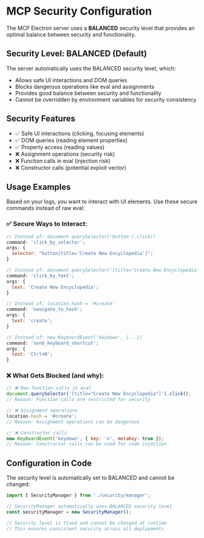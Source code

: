 # MCP Security Configuration

The MCP Electron server uses a **BALANCED** security level that provides an optimal balance between security and functionality.

## Security Level: BALANCED (Default)

The server automatically uses the BALANCED security level, which:

- Allows safe UI interactions and DOM queries
- Blocks dangerous operations like eval and assignments
- Provides good balance between security and functionality
- Cannot be overridden by environment variables for security consistency

## Security Features

- ✅ Safe UI interactions (clicking, focusing elements)
- ✅ DOM queries (reading element properties)
- ✅ Property access (reading values)
- ❌ Assignment operations (security risk)
- ❌ Function calls in eval (injection risk)
- ❌ Constructor calls (potential exploit vector)

## Usage Examples

Based on your logs, you want to interact with UI elements. Use these secure commands instead of raw eval:

### ✅ Secure Ways to Interact:

```javascript
// Instead of: document.querySelector('button').click()
command: 'click_by_selector';
args: {
  selector: "button[title='Create New Encyclopedia']";
}

// Instead of: document.querySelector('[title="Create New Encyclopedia"]').click()
command: 'click_by_text';
args: {
  text: 'Create New Encyclopedia';
}

// Instead of: location.hash = '#create'
command: 'navigate_to_hash';
args: {
  text: 'create';
}

// Instead of: new KeyboardEvent('keydown', {...})
command: 'send_keyboard_shortcut';
args: {
  text: 'Ctrl+N';
}
```

### ❌ What Gets Blocked (and why):

```javascript
// ❌ Raw function calls in eval
document.querySelector('[title="Create New Encyclopedia"]').click();
// Reason: Function calls are restricted for security

// ❌ Assignment operations
location.hash = '#create';
// Reason: Assignment operations can be dangerous

// ❌ Constructor calls
new KeyboardEvent('keydown', { key: 'n', metaKey: true });
// Reason: Constructor calls can be used for code injection
```

## Configuration in Code

The security level is automatically set to BALANCED and cannot be changed:

```typescript
import { SecurityManager } from './security/manager';

// SecurityManager automatically uses BALANCED security level
const securityManager = new SecurityManager();

// Security level is fixed and cannot be changed at runtime
// This ensures consistent security across all deployments
```
